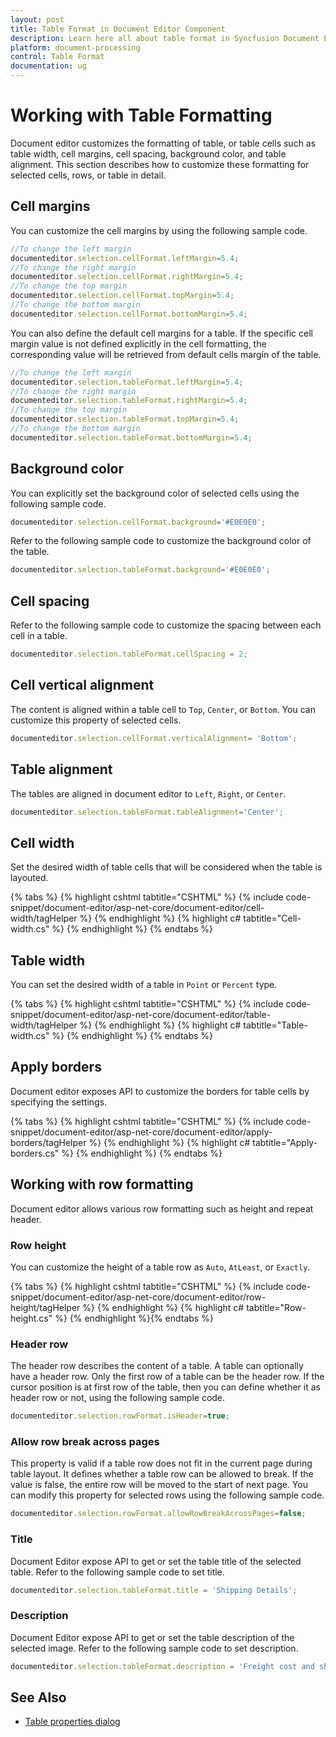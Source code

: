 ```yaml
---
layout: post
title: Table Format in Document Editor Component
description: Learn here all about table format in Syncfusion Document Editor component of Syncfusion Essential JS 2 and more.
platform: document-processing
control: Table Format
documentation: ug
---
```



# Working with Table Formatting

Document editor customizes the formatting of table, or table cells such as table width, cell margins, cell spacing, background color, and table alignment. This section describes how to customize these formatting for selected cells, rows, or table in detail.

## Cell margins

You can customize the cell margins by using the following sample code.

```typescript
//To change the left margin
documenteditor.selection.cellFormat.leftMargin=5.4;
//To change the right margin
documenteditor.selection.cellFormat.rightMargin=5.4;
//To change the top margin
documenteditor.selection.cellFormat.topMargin=5.4;
//To change the bottom margin
documenteditor.selection.cellFormat.bottomMargin=5.4;
```

You can also define the default cell margins for a table. If the specific cell margin value is not defined explicitly in the cell formatting, the corresponding value will be retrieved from default cells margin of the table.

```typescript
//To change the left margin
documenteditor.selection.tableFormat.leftMargin=5.4;
//To change the right margin
documenteditor.selection.tableFormat.rightMargin=5.4;
//To change the top margin
documenteditor.selection.tableFormat.topMargin=5.4;
//To change the bottom margin
documenteditor.selection.tableFormat.bottomMargin=5.4;
```

## Background color

You can explicitly set the background color of selected cells using the following sample code.

```typescript
documenteditor.selection.cellFormat.background='#E0E0E0';
```

Refer to the following sample code to customize the background color of the table.

```typescript
documenteditor.selection.tableFormat.background='#E0E0E0';
```

## Cell spacing

Refer to the following sample code to customize the spacing between each cell in a table.

```typescript
documenteditor.selection.tableFormat.cellSpacing = 2;
```

## Cell vertical alignment

The content is aligned within a table cell to `Top`, `Center`, or `Bottom`. You can customize this property of selected cells.

```typescript
documenteditor.selection.cellFormat.verticalAlignment= 'Bottom';
```

## Table alignment

The tables are aligned in document editor to `Left`, `Right`, or `Center`.

```typescript
documenteditor.selection.tableFormat.tableAlignment='Center';
```

## Cell width

Set the desired width of table cells that will be considered when the table is layouted.


{% tabs %}
{% highlight cshtml tabtitle="CSHTML" %}
{% include code-snippet/document-editor/asp-net-core/document-editor/cell-width/tagHelper %}
{% endhighlight %}
{% highlight c# tabtitle="Cell-width.cs" %}
{% endhighlight %}
{% endtabs %}



## Table width

You can set the desired width of a table in `Point` or `Percent` type.


{% tabs %}
{% highlight cshtml tabtitle="CSHTML" %}
{% include code-snippet/document-editor/asp-net-core/document-editor/table-width/tagHelper %}
{% endhighlight %}
{% highlight c# tabtitle="Table-width.cs" %}
{% endhighlight %}
{% endtabs %}


## Apply borders

Document editor exposes API to customize the borders for table cells by specifying the settings.


{% tabs %}
{% highlight cshtml tabtitle="CSHTML" %}
{% include code-snippet/document-editor/asp-net-core/document-editor/apply-borders/tagHelper %}
{% endhighlight %}
{% highlight c# tabtitle="Apply-borders.cs" %}
{% endhighlight %}
{% endtabs %}


## Working with row formatting

Document editor allows various row formatting such as height and repeat header.

### Row height

You can customize the height of a table row as `Auto`, `AtLeast`, or `Exactly`.


{% tabs %}
{% highlight cshtml tabtitle="CSHTML" %}
{% include code-snippet/document-editor/asp-net-core/document-editor/row-height/tagHelper %}
{% endhighlight %}
{% highlight c# tabtitle="Row-height.cs" %}
{% endhighlight %}{% endtabs %}


### Header row

The header row describes the content of a table. A table can optionally have a header row. Only the first row of a table can be the header row. If the cursor position is at first row of the table, then you can define whether it as header row or not, using the following sample code.

```typescript
documenteditor.selection.rowFormat.isHeader=true;
```

### Allow row break across pages

This property is valid if a table row does not fit in the current page during table layout. It defines whether a table row can be allowed to break. If the value is false, the entire row will be moved to the start of next page. You can modify this property for selected rows using the following sample code.

```typescript
documenteditor.selection.rowFormat.allowRowBreakAcrossPages=false;
```

### Title

Document Editor expose API to get or set the table title of the selected table. Refer to the following sample code to set title.

```typescript
documenteditor.selection.tableFormat.title = 'Shipping Details';
```

### Description

Document Editor expose API to get or set the table description of the selected image. Refer to the following sample code to set description.

```typescript
documenteditor.selection.tableFormat.description = 'Freight cost and shipping details';
```

## See Also

* [Table properties dialog](../asp-net-core/dialog#table-properties-dialog)